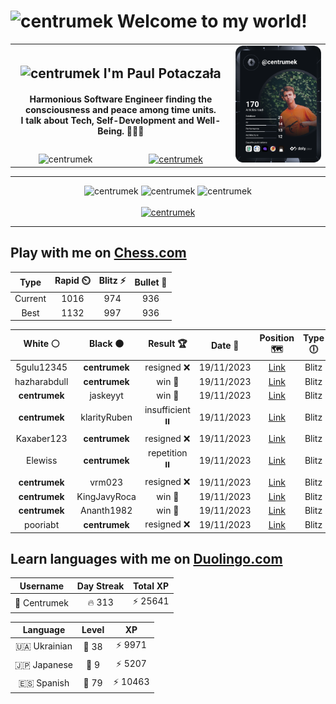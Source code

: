 <h1>
  <img
    src="https://emojis.slackmojis.com/emojis/images/1531849430/4246/blob-sunglasses.gif"
    width="30"
    alt="centrumek"
  />
  Welcome to my world!
</h1>

<table>
  <tbody>
    <tr>
      <td align="center" width="70%" colspan="2">
        <h2>
          <img
            src="https://raw.githubusercontent.com/MartinHeinz/MartinHeinz/master/wave.gif"
            width="30px"
            alt="centrumek"
          />
          I'm Paul Potaczała
        </h2>
        <h4>
          Harmonious Software Engineer finding the consciousness and peace among time units.
          <br/>
          I talk about Tech, Self-Development and Well-Being. 🌿🧘🚀
        </h4>
      </td>
      <td width="30%" rowspan="2">
        <a href="https://app.daily.dev/centrumek">
          <img
            src="./devcard.svg"
            alt="centrumek"
          />
        </a>
      </td>
    </tr>
    <tr align="center">
      <td>
        <img
          src="https://komarev.com/ghpvc/?username=centrumek&label=visitors&color=0e75b6&style=flat"
          alt="centrumek"
        >
      </td>
      <td>
        <a href="https://stackoverflow.com/users/14496012/centrumek">
          <img
            src="https://stackoverflow.com/users/flair/14496012.png?theme=dark"
            alt="centrumek"
          >
        </a>
      </td>
    </tr>
  </tbody>
</table>

---
<div align="center">
  <img 
    src="https://github-readme-stats.vercel.app/api?username=centrumek&show_icons=true&count_private=true&theme=dark&hide_border=true&hide=issues,contribs&bg_color=00000000"
    alt="centrumek"
  />
  <img
    src="https://github-readme-stats.vercel.app/api/top-langs/?username=centrumek&layout=compact&hide_border=true&theme=dark&bg_color=00000000&langs_count=6&exclude_repo=air-statistic-app"
    alt="centrumek"
  />
  <img 
    src="https://github-readme-streak-stats.herokuapp.com?user=centrumek&theme=dark&hide_border=true&background=FFFFFF00"
    alt="centrumek"
  />
  <br/>
  <br/>
  <a href="https://www.buymeacoffee.com/centrumek">
    <img
      src="https://cdn.buymeacoffee.com/buttons/v2/default-orange.png"
      height="50"
      width="210"
      alt="centrumek"
    />
  </a>
</div>

---

## Play with me on [Chess.com](https://www.chess.com/member/centrumek)

<div align="center">
<!--START_SECTION:chessStats-->
<!-- Automatically generated with https://github.com/Balastrong/chess-stats-action -->

| Type | Rapid ⏲️ | Blitz ⚡ | Bullet 🔫 |
|:---:|:---:|:---:|:---:|
| Current | 1016 | 974 | 936 |
| Best | 1132 | 997 | 936 |

| White ⚪ | Black ⚫ | Result 🏆 | Date 📅 | Position 🗺️ | Type 🕕 |
|:---:|:---:|:---:|:---:|:---:|:---:|
| 5gulu12345 | **centrumek** | resigned ❌ | 19/11/2023 | <a href="http://www.ee.unb.ca/cgi-bin/tervo/fen.pl?select=3r2r1/p7/1p2N3/6k1/3p3p/P6P/1PP3PB/2KR1R2 b - -">Link</a> | Blitz |
| hazharabdull | **centrumek** | win 🥇 | 19/11/2023 | <a href="http://www.ee.unb.ca/cgi-bin/tervo/fen.pl?select=6k1/8/5p1b/1p4p1/1BpPp3/2P1P3/r5q1/4Q1K1 w - -">Link</a> | Blitz |
| **centrumek** | jaskeyyt | win 🥇 | 19/11/2023 | <a href="http://www.ee.unb.ca/cgi-bin/tervo/fen.pl?select=1Rb3r1/2p5/2P1p2k/2P1Pp1p/4pP1P/4P1P1/5K2/8 b - -">Link</a> | Blitz |
| **centrumek** | klarityRuben | insufficient ⏸️ | 19/11/2023 | <a href="http://www.ee.unb.ca/cgi-bin/tervo/fen.pl?select=8/8/3N4/3n4/3k4/8/2K5/8 b - -">Link</a> | Blitz |
| Kaxaber123 | **centrumek** | resigned ❌ | 19/11/2023 | <a href="http://www.ee.unb.ca/cgi-bin/tervo/fen.pl?select=R3kbnr/1p3ppp/1p1p4/8/2P1P3/1P6/1P3PPP/2B1KB1R b Kkq -">Link</a> | Blitz |
| Elewiss | **centrumek** | repetition ⏸️ | 19/11/2023 | <a href="http://www.ee.unb.ca/cgi-bin/tervo/fen.pl?select=2K5/2P1P3/5k1p/3q4/8/8/7P/8 b - -">Link</a> | Blitz |
| **centrumek** | vrm023 | resigned ❌ | 19/11/2023 | <a href="http://www.ee.unb.ca/cgi-bin/tervo/fen.pl?select=5rk1/5pp1/2p1p2p/4P3/3P4/4q1K1/6PP/8 w - -">Link</a> | Blitz |
| **centrumek** | KingJavyRoca | win 🥇 | 19/11/2023 | <a href="http://www.ee.unb.ca/cgi-bin/tervo/fen.pl?select=3R1k2/p1p1p3/1p2Bp1r/5P2/7p/2P5/PP4PP/5RK1 b - -">Link</a> | Blitz |
| **centrumek** | Ananth1982 | win 🥇 | 19/11/2023 | <a href="http://www.ee.unb.ca/cgi-bin/tervo/fen.pl?select=2r3k1/b1r2pp1/1pBBp2p/1P2P3/Q2P1P1P/2P5/7P/R3K2R b KQ -">Link</a> | Blitz |
| pooriabt | **centrumek** | resigned ❌ | 19/11/2023 | <a href="http://www.ee.unb.ca/cgi-bin/tervo/fen.pl?select=7r/1p1Nk1pp/p4p1n/B7/8/8/PR3PPP/3R2K1 b - -">Link</a> | Blitz |

<!--END_SECTION:chessStats-->
</div>

## Learn languages with me on [Duolingo.com](https://www.duolingo.com/profile/Centrumek)

<div align="center">
<!--START_SECTION:duolingoStats-->
<!-- Automatically generated with https://github.com/centrumek/duolingo-readme-stats-->

| Username | Day Streak | Total XP |
|:---:|:---:|:---:|
| 👤 Centrumek | 🔥 313 | ⚡ 25641 |

| Language | Level | XP |
|:---:|:---:|:---:|
| 🇺🇦 Ukrainian | 👑 38 | ⚡ 9971 |
| 🇯🇵 Japanese | 👑 9 | ⚡ 5207 |
| 🇪🇸 Spanish | 👑 79 | ⚡ 10463 |

<!--END_SECTION:duolingoStats-->
</div>
<!--
**centrumek/centrumek** is a ✨ _special_ ✨ repository because its `README.md` (this file) appears on your GitHub profile.

Here are some ideas to get you started:

- 🔭 I’m currently working on ...
- 🌱 I’m currently learning ...
- 👯 I’m looking to collaborate on ...
- 🤔 I’m looking for help with ...
- 💬 Ask me about ...
- 📫 How to reach me: ...
- 😄 Pronouns: ...
- ⚡ Fun fact: ...
-->
